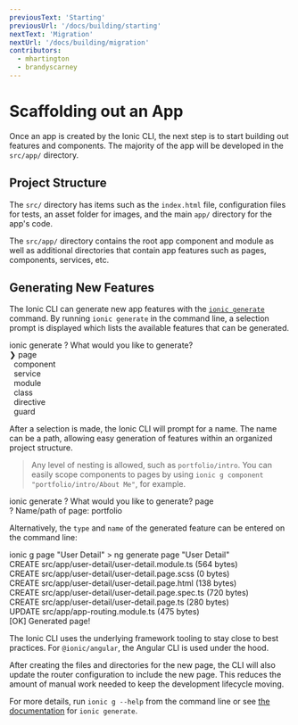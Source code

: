 ```yaml
---
previousText: 'Starting'
previousUrl: '/docs/building/starting'
nextText: 'Migration'
nextUrl: '/docs/building/migration'
contributors:
  - mhartington
  - brandyscarney
---
```


# Scaffolding out an App

Once an app is created by the Ionic CLI, the next step is to start building out features and components. The majority of the app will be developed in the `src/app/` directory.

## Project Structure

<file-tree> <file-tree-directory name="src"> <file-tree-directory name="app" collapsed></file-tree-directory> <file-tree-directory name="assets" collapsed></file-tree-directory> <file-tree-directory name="environments" collapsed></file-tree-directory> <file-tree-directory name="theme" collapsed></file-tree-directory> <file-tree-file name="global.scss"></file-tree-file> <file-tree-file name="index.html"></file-tree-file> <file-tree-file name="karma.conf.js"></file-tree-file> <file-tree-file name="main.ts"></file-tree-file> <file-tree-file name="polyfills.ts"></file-tree-file> <file-tree-file name="test.ts"></file-tree-file> <file-tree-file name="tsconfig.app.json"></file-tree-file> <file-tree-file name="tsconfig.spec.json"></file-tree-file> </file-tree-directory> </file-tree>

The `src/` directory has items such as the `index.html` file, configuration files for tests, an asset folder for images, and the main `app/` directory for the app's code.

<file-tree> <file-tree-directory name="src"> <file-tree-directory name="app"> <file-tree-file name="app-routing.module.ts"></file-tree-file> <file-tree-file name="app.component.html"></file-tree-file> <file-tree-file name="app.component.spec.ts"></file-tree-file> <file-tree-file name="app.component.ts"></file-tree-file> <file-tree-file name="app.module.ts"></file-tree-file> </file-tree-directory> </file-tree-directory> </file-tree>

The `src/app/` directory contains the root app component and module as well as additional directories that contain app features such as pages, components, services, etc.

## Generating New Features

The Ionic CLI can generate new app features with the [`ionic generate`](/docs/cli/commands/generate) command. By running `ionic generate` in the command line, a selection prompt is displayed which lists the available features that can be generated.

<command-line> <command-prompt>ionic generate</command-prompt> <command-output> <span class="green">?</span> <span class="bold">What would you like to generate?</span>   
<span class="cyan bold">❯ page</span>   
&nbsp;&nbsp;component   
&nbsp;&nbsp;service   
&nbsp;&nbsp;module   
&nbsp;&nbsp;class   
&nbsp;&nbsp;directive   
&nbsp;&nbsp;guard </command-output> </command-line>

After a selection is made, the Ionic CLI will prompt for a name. The name can be a path, allowing easy generation of features within an organized project structure.

> Any level of nesting is allowed, such as `portfolio/intro`. You can easily scope components to pages by using `ionic g component "portfolio/intro/About Me"`, for example.

<command-line> <command-prompt>ionic generate</command-prompt> <command-output> <span class="green">?</span> <span class="bold">What would you like to generate? <span class="cyan">page</span></span>   
<span class="green">?</span> <span class="bold">Name/path of <span class="green">page</span>:</span> portfolio </command-output> <command-cursor blink></command-cursor> </command-line>

Alternatively, the `type` and `name` of the generated feature can be entered on the command line:

<command-line> <command-prompt>ionic g page "User Detail"</command-prompt> <command-output> &gt; <span class="green">ng generate page "User Detail"</span>   
<span class="green">CREATE</span> src/app/user-detail/user-detail.module.ts (564 bytes)   
<span class="green">CREATE</span> src/app/user-detail/user-detail.page.scss (0 bytes)   
<span class="green">CREATE</span> src/app/user-detail/user-detail.page.html (138 bytes)   
<span class="green">CREATE</span> src/app/user-detail/user-detail.page.spec.ts (720 bytes)   
<span class="green">CREATE</span> src/app/user-detail/user-detail.page.ts (280 bytes)   
<span class="bold">UPDATE</span> src/app/app-routing.module.ts (475 bytes)   
[<span class="green bold">OK</span>] Generated page! </command-output> </command-line>

The Ionic CLI uses the underlying framework tooling to stay close to best practices. For `@ionic/angular`, the Angular CLI is used under the hood.

After creating the files and directories for the new page, the CLI will also update the router configuration to include the new page. This reduces the amount of manual work needed to keep the development lifecycle moving.

For more details, run `ionic g --help` from the command line or see [the documentation](/docs/cli/commands/generate) for `ionic generate`.